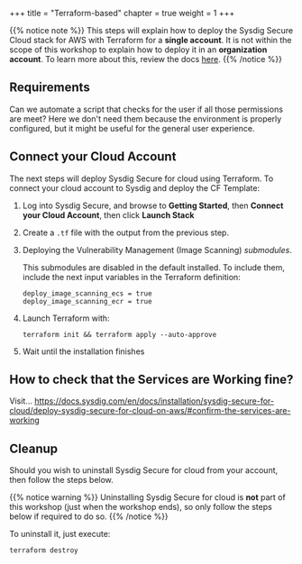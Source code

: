 
+++
title = "Terraform-based"
chapter = true
weight = 1
+++

{{% notice note %}}
This steps will explain how to deploy the Sysdig Secure Cloud stack for AWS
with Terraform for a **single account**. It is not within the scope of this workshop to explain how to deploy it in an **organization account**. To learn more about this, review the docs [here](https://docs.sysdig.com/en/docs/installation/sysdig-secure-for-cloud/deploy-sysdig-secure-for-cloud-on-aws/#for-organizationalmanagement-account).
{{% /notice %}}

## Requirements

Can we automate a script that checks for the user if all those permissions are meet? Here we don't need them because the environment is properly configured, but it might be useful for the general user experience.

## Connect your Cloud Account

The next steps will deploy Sysdig Secure for cloud using Terraform. To connect your cloud account to Sysdig and deploy the CF Template:

1. Log into Sysdig Secure, and browse to **Getting Started**, then **Connect your Cloud Account**, then click **Launch Stack**

2. Create a `.tf` file with the output from the previous step.
3. Deploying the Vulnerability Management (Image Scanning) *submodules*.

    This submodules are disabled in the default installed. To include them, 
    include the next input variables in the Terraform definition:

    ```
    deploy_image_scanning_ecs = true
    deploy_image_scanning_ecr = true
    ```

4. Launch Terraform with:

    ```
    terraform init && terraform apply --auto-approve
    ```


5. Wait until the installation finishes

<!-- Insert gif image here -->

## How to check that the Services are Working fine?

Visit... https://docs.sysdig.com/en/docs/installation/sysdig-secure-for-cloud/deploy-sysdig-secure-for-cloud-on-aws/#confirm-the-services-are-working

## Cleanup

Should you wish to uninstall Sysdig Secure for cloud from your account, then follow the steps below.

{{% notice warning %}}
Uninstalling Sysdig Secure for cloud is **not** part of this workshop (just when the workshop ends), so only follow the steps below if required to do so.
{{% /notice %}}

To uninstall it, just execute:

```
terraform destroy
```